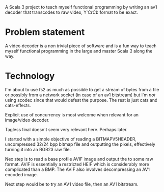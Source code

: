 A Scala 3 project to teach myself functional programming by writing an av1 decoder
that transcodes to raw video, Y'CrCb format to be exact.

# Problem statement
A video decoder is a non trivial piece of software and is a fun way to teach myself functional programming in the large and master Scala 3 along the way.

# Technology
I'm about to use fs2 as much as possible to get a stream of bytes from a file or possibly from a network socket (in case of an av1 bitstream) but I'm *not* using scodec since that would defeat the purpose. The rest is just cats and cats-effects.

Explicit use of concurrency is most welcome when relevant for an image/video decoder.

Tagless final doesn't seem very relevant here. Perhaps later.

I started with a simple objective of reading a BITMAPV5HEADER, uncompressed 32/24 bpp bitmap file and outputting the pixels, effectively turning it into an RGB23 raw file.

Nex step is to read a base profile AVIF image and output the to some raw format.
AVIF is essentially a restricted HEIF which is considerably more complicated than a BMP.
The AVIF also involves decompressing an AV1 encoded image.

Next step would be to try an AV1 video file, then an AV1 bitstream.